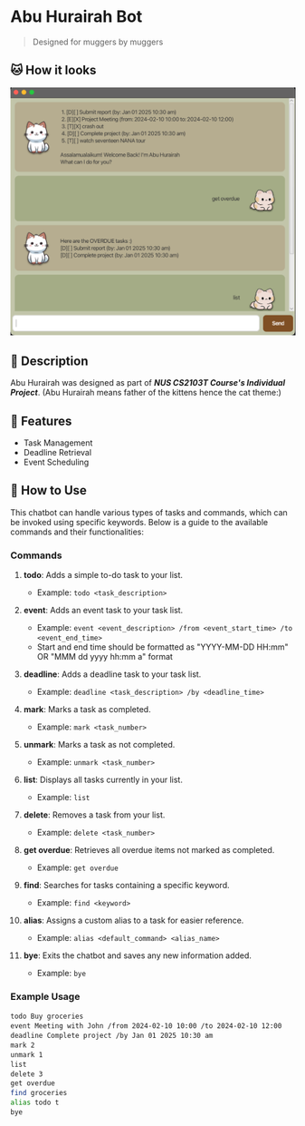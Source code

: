 # Abu Hurairah Bot 
> Designed for muggers by muggers

## 🐱 How it looks
![Interface](./Ui.png)

## 💅 Description
Abu Hurairah was designed as part of ***NUS CS2103T Course's Individual Project***. (Abu Hurairah means father of the kittens hence the cat theme:)

## 🥵 Features 

- Task Management
- Deadline Retrieval
- Event Scheduling

## 🤠 How to Use

This chatbot can handle various types of tasks and commands, which can be invoked using specific keywords. Below is a guide to the available commands and their functionalities:

### Commands

1. **todo**: Adds a simple to-do task to your list.
   - Example: `todo <task_description>`
    
3. **event**: Adds an event task to your task list.
   - Example: `event <event_description> /from <event_start_time> /to <event_end_time> `
   - Start and end time should be formatted as "YYYY-MM-DD HH:mm" OR "MMM dd yyyy hh:mm a" format

4. **deadline**: Adds a deadline task to your task list.
   - Example: `deadline <task_description> /by <deadline_time>`
  
1. **mark**: Marks a task as completed.
   - Example: `mark <task_number>`

2. **unmark**: Marks a task as not completed.
   - Example: `unmark <task_number>`

6. **list**: Displays all tasks currently in your list.
   - Example: `list`

7. **delete**: Removes a task from your list.
   - Example: `delete <task_number>`

9. **get overdue**: Retrieves all overdue items not marked as completed.
   - Example: `get overdue`

10. **find**: Searches for tasks containing a specific keyword.
    - Example: `find <keyword>`

11. **alias**: Assigns a custom alias to a task for easier reference.
    - Example: `alias <default_command> <alias_name>`

8. **bye**: Exits the chatbot and saves any new information added.
   - Example: `bye`

### Example Usage

```bash
todo Buy groceries
event Meeting with John /from 2024-02-10 10:00 /to 2024-02-10 12:00
deadline Complete project /by Jan 01 2025 10:30 am
mark 2
unmark 1
list
delete 3
get overdue
find groceries
alias todo t
bye
```
